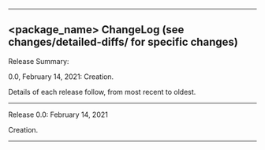 -------------------------------------------------------------------------------------
<package_name> ChangeLog (see changes/detailed-diffs/ for specific changes)
-------------------------------------------------------------------------------------

Release Summary:

0.0, February 14, 2021: 
     Creation.

Details of each release follow, from most recent to oldest.

------------------------------------------------------------------------------------

Release 0.0: February 14, 2021

Creation.

-------------------------------------------------------------------------------------
